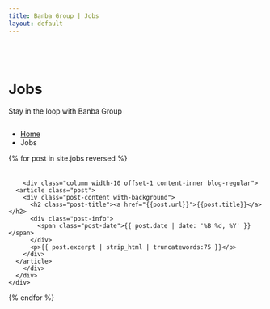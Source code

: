```yaml
---
title: Banba Group | Jobs
layout: default
---
```


<div class="content clearfix" style="margin-top: 50px;">
  <!-- Intro Title Section 2 -->
  <div class="section-block intro-title-1 small bkg-grey-ultralight">
    <div class="row">
      <div class="column width-10 offset-1">
	<div class="title-container">
	  <div class="title-container-inner">
	    <div class="row flex">
	      <div class="column width-6 v-align-middle">
		<div>
		  <h1 class="mb-0">Jobs</h1>
		  <p class="lead mb-0 mb-mobile-20">Stay in the loop with Banba Group</p>
		</div>
	      </div>
	      <div class="column width-6 v-align-middle">
		<div>
		  <ul class="breadcrumb mb-0 pull-right clear-float-on-mobile">
		    <li>
		      <a href="/">Home</a>
		    </li>
		    <li>
		      Jobs
		    </li>
		  </ul>
		</div>
	      </div>
	    </div>
	  </div>
	</div>
      </div>
    </div>
  </div>
  <!-- Intro Title Section 2 End -->
  {% for post in site.jobs reversed %}
    <div class="section-block clearfix pt-0 pb-0 bkg-grey-ultralight" style="padding-top: 20px;">
      <div class="row">

        <div class="column width-10 offset-1 content-inner blog-regular">
  	  <article class="post">
	    <div class="post-content with-background">
	      <h2 class="post-title"><a href="{{post.url}}">{{post.title}}</a></h2>
	      <div class="post-info">
	        <span class="post-date">{{ post.date | date: '%B %d, %Y' }}</span>
	      </div>
	      <p>{{ post.excerpt | strip_html | truncatewords:75 }}</p>
	    </div>
	  </article>
        </div>
      </div>
    </div>
  {% endfor %}
</div>
